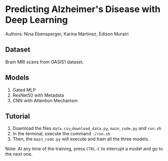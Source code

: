 # Predicting Alzheimer's Disease with Deep Learning
Authors: Nina Ebensperger, Karina Martinez, Edison Murairi
## Dataset
Brain MRI scans from OASIS1 dataset.
## Models
1. Gated MLP
2. ResNet50 with Metadata
3. CNN with Attention Mechanism
## Tutorial
1. Download the files `data.csv`,`download_data.py`, `main_code.py` and `run.sh`
2. In the terminal, execute the command `./run.sh`
3. Then, the `main_code.py` will execute and train all the three models.

Note: At any time of the training, press `CTRL-C` to interrupt a model and go to the next one.
